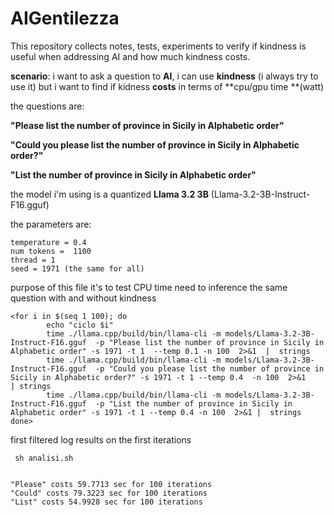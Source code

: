 # AIGentilezza
This repository collects notes, tests, experiments to verify if kindness is useful when addressing AI and how much kindness costs.


**scenario**:
   i want to ask a question to **AI**, i can use **kindness** (i always try to use it) but i want to find if kidness **costs** in terms of **cpu/gpu time **(watt)

the questions are:

**"Please list the number of province in Sicily in Alphabetic order"**

**"Could you please list the number of province in Sicily in Alphabetic order?"**
 
 **"List the number of province in Sicily in Alphabetic order"**


the model i'm using is a quantized **Llama 3.2 3B** (Llama-3.2-3B-Instruct-F16.gguf)   

the parameters are:
```
temperature = 0.4
num tokens =  1100
thread = 1
seed = 1971 (the same for all) 
```

purpose of this file it's to test CPU time need to inference  the same question with and without kindness

```
<for i in $(seq 1 100); do
        echo "ciclo $i"
        time ./llama.cpp/build/bin/llama-cli -m models/Llama-3.2-3B-Instruct-F16.gguf  -p "Please list the number of province in Sicily in Alphabetic order" -s 1971 -t 1  --temp 0.1 -n 100  2>&1  |  strings
        time ./llama.cpp/build/bin/llama-cli -m models/Llama-3.2-3B-Instruct-F16.gguf  -p "Could you please list the number of province in Sicily in Alphabetic order?" -s 1971 -t 1 --temp 0.4  -n 100  2>&1    | strings
        time ./llama.cpp/build/bin/llama-cli -m models/Llama-3.2-3B-Instruct-F16.gguf  -p "List the number of province in Sicily in Alphabetic order" -s 1971 -t 1 --temp 0.4 -n 100  2>&1 |  strings
done>
```


first filtered log results on the first iterations 
```
 sh analisi.sh


"Please" costs 59.7713 sec for 100 iterations
"Could" costs 79.3223 sec for 100 iterations
"List" costs 54.9928 sec for 100 iterations



```

 

 
